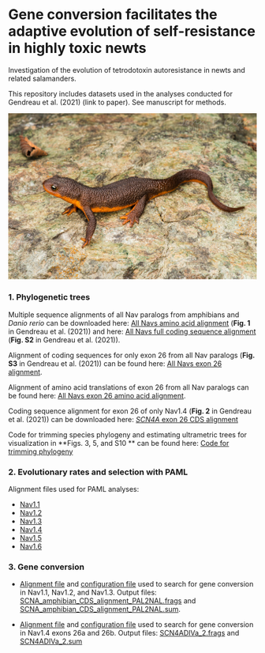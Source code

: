# Gene conversion facilitates the adaptive evolution of self-resistance in highly toxic newts


Investigation of the evolution of tetrodotoxin autoresistance in newts and related salamanders.

This repository includes datasets used in the analyses conducted for Gendreau et al. (2021) (link to paper). See manuscript for methods.



![Taricha torosa](Taricha_torosa.jpeg)







### 1. Phylogenetic trees

Multiple sequence alignments of all Nav paralogs from amphibians and *Danio rerio* can be downloaded here: [All Navs amino acid alignment](SCNA_protein_alignment_RAxML_Tree.fasta) (**Fig. 1** in Gendreau et al. (2021)) and here: [All Navs full coding sequence alignment](SCN_CDS_alignment_RAxML_Tree.fasta) (**Fig. S2** in Gendreau et al. (2021)).

Alignment of coding sequences for only exon 26 from all Nav paralogs (**Fig. S3** in Gendreau et al. (2021)) can be found here: [All Navs exon 26 alignment](Exon_26_all_SCNAs.fasta).

Alignment of amino acid translations of exon 26 from all Nav paralogs can be found here: [All Navs exon 26 amino acid alignment](Exon26_all_SCNAs_amino_acid.fasta).

Coding sequence alignment for exon 26 of only Nav1.4 (**Fig. 2** in Gendreau et al. (2021)) can be downloaded here: [*SCN4A* exon 26 CDS alignment](SCN4A_exon26_RAxML_Tree.fasta)

Code for trimming species phylogeny and estimating ultrametric trees for visualization in **Figs. 3, 5, and S10 ** can be found here: [Code for trimming phylogeny](amphibian_time_tree.R)


### 2. Evolutionary rates and selection with PAML

Alignment files used for PAML analyses:
* [Nav1.1](SCN1A_CDS_alignment.fasta)
* [Nav1.2](SCN2A_CDS_alignment.fasta)
* [Nav1.3](SCN3A_CDS_alignment.fasta)
* [Nav1.4](SCN4A_CDS_alignment.fasta)
* [Nav1.5](SCN5A_CDS_alignment.fasta)
* [Nav1.6](SCN8A_CDS_alignment.fasta)


### 3. Gene conversion

* [Alignment file](SCNA_amphibian_CDS_alignment_geneconv.fasta) and [configuration file](Geneconv_config_SCN1A-2A-3A.cfg) used to search for gene conversion in Nav1.1, Nav1.2, and Nav1.3. Output files: [SCNA_amphibian_CDS_alignment_PAL2NAL.frags](SCNA_amphibian_CDS_alignment_PAL2NAL.frags) and [SCNA_amphibian_CDS_alignment_PAL2NAL.sum](SCNA_amphibian_CDS_alignment_PAL2NAL.sum).

* [Alignment file](SCN4A_exon_26_alignment_geneconv.fasta) and [configuration file](Geneconv_config_SCN4A.cfg) used to search for gene conversion in Nav1.4 exons 26a and 26b. Output files: [SCN4ADIVa_2.frags](SCN4ADIVa_2.frags) and [SCN4ADIVa_2.sum](SCN4ADIVa_2.sum)


